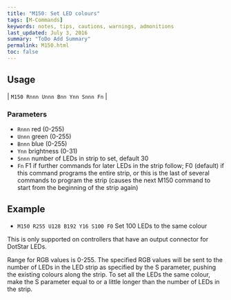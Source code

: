 ```yaml
---
title: "M150: Set LED colours" 
tags: [M-Commands]
keywords: notes, tips, cautions, warnings, admonitions
last_updated: July 3, 2016
summary: "ToDo Add Summary"
permalink: M150.html
toc: false
---
```



## Usage ##

| `M150 Rnnn Unnn Bnn Ynn Snnn Fn` |


### Parameters ###

+ `Rnnn` red (0-255)
+ `Unnn` green (0-255)
+ `Bnnn` blue (0-255)
+ `Ynn` brightness (0-31)
+ `Snnn` number of LEDs in strip to set, default 30
+ `Fn` F1 if further commands for later LEDs in the strip follow; F0 (default) if this command programs the entire strip, or this is the last of several commands to program the strip (causes the next M150 command to start from the beginning of the strip again)

## Example ##

+ `M150 R255 U128 B192 Y16 S100 F0` Set 100 LEDs to the same colour

This is only supported on controllers that have an output connector for DotStar LEDs.

Range for RGB values is 0-255. The specified RGB values will be sent to the number of LEDs in the LED strip as specified by the S parameter, pushing the existing colours along the strip. To set all the LEDs the same colour, make the S parameter equal to or a little longer than the number of LEDs in the strip.
